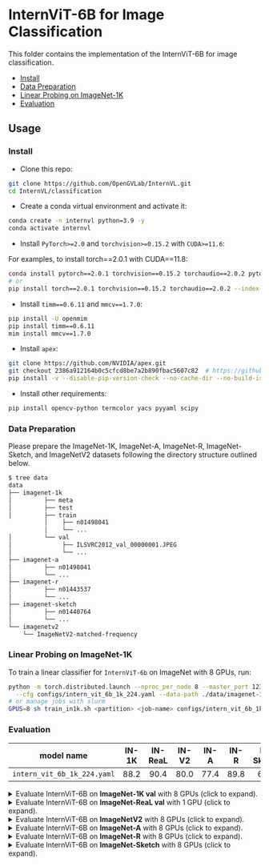 # InternViT-6B for Image Classification

This folder contains the implementation of the InternViT-6B for image classification.

<!-- TOC -->

- [Install](#install)
- [Data Preparation](#data-preparation)
- [Linear Probing on ImageNet-1K](#linear-probing-on-imagenet-1k)
- [Evaluation](#evaluation)

<!-- TOC -->

## Usage

### Install

- Clone this repo:

```bash
git clone https://github.com/OpenGVLab/InternVL.git
cd InternVL/classification
```

- Create a conda virtual environment and activate it:

```bash
conda create -n internvl python=3.9 -y
conda activate internvl
```

- Install `PyTorch>=2.0` and `torchvision>=0.15.2` with `CUDA>=11.6`:

For examples, to install torch==2.0.1 with CUDA==11.8:

```bash
conda install pytorch==2.0.1 torchvision==0.15.2 torchaudio==2.0.2 pytorch-cuda=11.8 -c pytorch -c nvidia
# or
pip install torch==2.0.1 torchvision==0.15.2 torchaudio==2.0.2 --index-url https://download.pytorch.org/whl/cu118
```

- Install `timm==0.6.11` and `mmcv==1.7.0`:

```bash
pip install -U openmim
pip install timm==0.6.11
mim install mmcv==1.7.0
```

- Install `apex`:

```bash
git clone https://github.com/NVIDIA/apex.git
git checkout 2386a912164b0c5cfcd8be7a2b890fbac5607c82  # https://github.com/NVIDIA/apex/issues/1735
pip install -v --disable-pip-version-check --no-cache-dir --no-build-isolation --config-settings "--build-option=--cpp_ext" --config-settings "--build-option=--cuda_ext" ./
```

- Install other requirements:

```bash
pip install opencv-python termcolor yacs pyyaml scipy
```

### Data Preparation

Please prepare the ImageNet-1K, ImageNet-A, ImageNet-R, ImageNet-Sketch, and ImageNetV2 datasets following the directory structure outlined below.

```bash
$ tree data
data
├── imagenet-1k
│         ├── meta
│         ├── test
│         ├── train
          │    ├── n01498041
          │    └── ...
│         └── val
│              ├── ILSVRC2012_val_00000001.JPEG
│              └── ...
├── imagenet-a
│         ├── n01498041
│         └── ...
├── imagenet-r
│         ├── n01443537
│         └── ...
├── imagenet-sketch
│         ├── n01440764
│         └── ...
└── imagenetv2
    └── ImageNetV2-matched-frequency
```

### Linear Probing on ImageNet-1K


To train a linear classifier for `InternViT-6b` on ImageNet with 8 GPUs, run:

```bash
python -m torch.distributed.launch --nproc_per_node 8 --master_port 12345 main.py \
  --cfg configs/intern_vit_6b_1k_224.yaml --data-path ./data/imagenet-1k
# or manage jobs with slurm
GPUS=8 sh train_in1k.sh <partition> <job-name> configs/intern_vit_6b_1k_224.yaml --launcher slurm
```

### Evaluation

| model name | IN-1K | IN-ReaL | IN-V2 | IN-A | IN-R | IN-Sketch |
|--------|:------------------:|:------:|:------:| :------:|:------:|:------:|
| `intern_vit_6b_1k_224.yaml` | 88.2 | 90.4 | 80.0 | 77.4 | 89.8 | 69.0 |

<details>
  <summary>Evaluate InternViT-6B on <b>ImageNet-1K val</b> with 8 GPUs (click to expand).</summary>


```bash
python -m torch.distributed.launch --nproc_per_node 8 --master_port 12345 main.py --eval \
    --cfg configs/intern_vit_6b_1k_224.yaml --resume intern_vit_6b_224px_head.pth --data-path ./data/imagenet-1k
# or manage jobs with slurm
GPUS=8 sh train_in1k.sh <partition> <job-name> configs/intern_vit_6b_1k_224.yaml --eval \
    --resume intern_vit_6b_224px_head.pth --data-path ./data/imagenet-1k --launcher slurm
```

Expected results:

```
 * Acc@1 88.244 Acc@5 98.470
Accuracy of the network on the 50000 test images: 88.2%
```

</details>



<details>
  <summary>Evaluate InternViT-6B on <b>ImageNet-ReaL val</b> with 1 GPU (click to expand).</summary>


```bash
python -m torch.distributed.launch --nproc_per_node 1 --master_port 12345 main.py --eval \
    --cfg configs/intern_vit_6b_1k_224_test_imagenet_real.yaml --resume intern_vit_6b_224px_head.pth --data-path ./data/imagenet-1k
# or manage jobs with slurm
GPUS=1 GPUS_PER_NODE=1 sh train_in1k.sh <partition> <job-name> configs/intern_vit_6b_1k_224_test_imagenet_real.yaml --eval \
    --resume intern_vit_6b_224px_head.pth --data-path ./data/imagenet-1k --launcher slurm
```

Expected results:

```
* ReaL Acc@1 90.377 Acc@5 98.557 loss 0.596
ReaL Accuracy of the network on the 50000 test images: 90.4%
```

</details>



<details>
  <summary>Evaluate InternViT-6B on <b>ImageNetV2</b> with 8 GPUs (click to expand).</summary>


```bash
python -m torch.distributed.launch --nproc_per_node 1 --master_port 12345 main.py --eval \
    --cfg configs/intern_vit_6b_1k_224_test_imagenetv2.yaml --resume intern_vit_6b_224px_head.pth --data-path ./data/imagenetv2
# or manage jobs with slurm
GPUS=8 sh train_in1k.sh <partition> <job-name> configs/intern_vit_6b_1k_224_test_imagenetv2.yaml --eval \
    --resume intern_vit_6b_224px_head.pth --data-path ./data/imagenetv2 --launcher slurm
```

Expected results:

```
 * Acc@1 79.960 Acc@5 95.300
Accuracy of the network on the 10000 test images: 80.0%
```

</details>

<details>
  <summary>Evaluate InternViT-6B on <b>ImageNet-A</b> with 8 GPUs (click to expand).</summary>


```bash
python -m torch.distributed.launch --nproc_per_node 1 --master_port 12345 main.py --eval \
    --cfg configs/intern_vit_6b_1k_224_test_imagenet_a.yaml --resume intern_vit_6b_224px_head.pth --data-path ./data/imagenet-a
# or manage jobs with slurm
GPUS=8 sh train_in1k.sh <partition> <job-name> configs/intern_vit_6b_1k_224_test_imagenet_a.yaml --eval \
    --resume intern_vit_6b_224px_head.pth --data-path ./data/imagenet-a --launcher slurm
```

Expected results:

```
 * Acc@1 77.400 Acc@5 92.720
Accuracy of the network on the 7500 test images: 77.4%
```

</details>


<details>
  <summary>Evaluate InternViT-6B on <b>ImageNet-R</b> with 8 GPUs (click to expand).</summary>


```bash
python -m torch.distributed.launch --nproc_per_node 1 --master_port 12345 main.py --eval \
    --cfg configs/intern_vit_6b_1k_224_test_imagenet_r.yaml --resume intern_vit_6b_224px_head.pth --data-path ./data/imagenet-r
# or manage jobs with slurm
GPUS=8 sh train_in1k.sh <partition> <job-name> configs/intern_vit_6b_1k_224_test_imagenet_r.yaml --eval \
    --resume intern_vit_6b_224px_head.pth --data-path ./data/imagenet-r --launcher slurm
```

Expected results:

```

```

</details>



<details>
  <summary>Evaluate InternViT-6B on <b>ImageNet-Sketch</b> with 8 GPUs (click to expand).</summary>


```bash
python -m torch.distributed.launch --nproc_per_node 1 --master_port 12345 main.py --eval \
    --cfg configs/intern_vit_6b_1k_224_test_imagenet_sketch.yaml --resume intern_vit_6b_224px_head.pth --data-path ./data/imagenet-sketch
# or manage jobs with slurm
GPUS=8 sh train_in1k.sh <partition> <job-name> configs/intern_vit_6b_1k_224_test_imagenet_sketch.yaml --eval \
    --resume intern_vit_6b_224px_head.pth --data-path ./data/imagenet-sketch --launcher slurm
```

Expected results:

```

```

</details>
